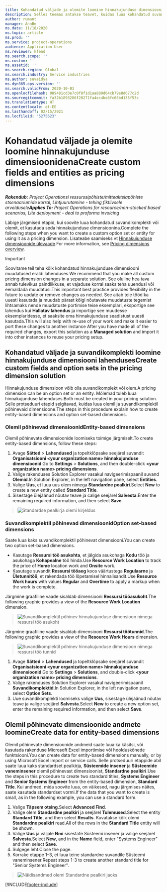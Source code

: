 ```yaml
---
title: Kohandatud väljade ja olemite loomine hinnakujunduse dimensioonidena
description: Selles teemas antakse teavet, kuidas luua kohandatud suvandikomplekte või olemeid.
author: rumant
manager: AnnBe
ms.date: 11/18/2020
ms.topic: article
ms.prod: ''
ms.service: project-operations
audience: Application User
ms.reviewer: kfend
ms.search.scope: ''
ms.custom: ''
ms.assetid: ''
ms.search.region: Global
ms.search.industry: Service industries
ms.author: suvaidya
ms.dyn365.ops.version: ''
ms.search.validFrom: 2020-10-01
ms.openlocfilehash: 089481cd3e7c0f8f1d1aa880d64cb79e8d677c2d
ms.sourcegitcommit: fa32b1893286f20271fa4ec4be8fc68bd135f53c
ms.translationtype: HT
ms.contentlocale: et-EE
ms.lasthandoff: 02/15/2021
ms.locfileid: "5275623"
---
```

# <a name="create-custom-fields-and-entities-as-pricing-dimensions"></a><span data-ttu-id="4bd44-103">Kohandatud väljade ja olemite loomine hinnakujunduse dimensioonidena</span><span class="sxs-lookup"><span data-stu-id="4bd44-103">Create custom fields and entities as pricing dimensions</span></span>

<span data-ttu-id="4bd44-104">_**Rakendub:** Project Operationsi ressurssipõhiste/mitteaktsiapõhiste stsenaariumide korral,  Lihtjuurutamine - tehing fiktiivsele arveldusele_</span><span class="sxs-lookup"><span data-stu-id="4bd44-104">_**Applies To:** Project Operations for resource/non-stocked based scenarios, Lite deployment - deal to proforma invoicing_</span></span>

<span data-ttu-id="4bd44-105">Läbige järgmised etapid, kui soovite luua kohandatud suvandikomplekti või olemit, et kasutada seda hinnakujunduse dimensioonina.</span><span class="sxs-lookup"><span data-stu-id="4bd44-105">Complete the following steps when you want to create a custom option set or entity for using it as a pricing dimension.</span></span> <span data-ttu-id="4bd44-106">Lisateabe saamiseks vt [Hinnakujunduse dimensioonide ülevaade](pricing-dimensions-overview.md).</span><span class="sxs-lookup"><span data-stu-id="4bd44-106">For more information, see [Pricing dimensions overview](pricing-dimensions-overview.md).</span></span>  

> [!IMPORTANT]
> <span data-ttu-id="4bd44-107">Soovitame teil teha kõik kohandatud hinnakujunduse dimensiooni muudatused eraldi lahenduses.</span><span class="sxs-lookup"><span data-stu-id="4bd44-107">We recommend that you make all custom pricing dimension changes in a separate solution.</span></span> <span data-ttu-id="4bd44-108">See oluline hea tava annab tulevikus paindlikkuse, et vajaduse korral saaks teha uuendusi või eemaldada muudatusi.</span><span class="sxs-lookup"><span data-stu-id="4bd44-108">This important best practice provides flexibility in the future to update or remove changes as needed.</span></span> <span data-ttu-id="4bd44-109">See aitab teie tööd ka uuesti kasutada ja muudab pärast kõigi nõutavate muudatuste tegemist lihtsamaks nende muudatuste portimise teise eksemplari, eksportige see lahendus kui **Hallatav lahendus** ja importige see muudesse eksemplaridesse, et saaksite oma hinnakujunduse seadistust uuesti kasutada.</span><span class="sxs-lookup"><span data-stu-id="4bd44-109">This will also help with re-use of your work and make it easier to port these changes to another instance After you have made all of the required changes, export this solution as a **Managed solution** and import it into other instances to reuse your pricing setup.</span></span>

  
## <a name="create-custom-fields-and-option-sets-in-the-pricing-dimension-solution"></a><span data-ttu-id="4bd44-110">Kohandatud väljade ja suvandikomplekti loomine hinnakujunduse dimensiooni lahenduses</span><span class="sxs-lookup"><span data-stu-id="4bd44-110">Create custom fields and option sets in the pricing dimension solution</span></span>

<span data-ttu-id="4bd44-111">Hinnakujunduse dimensioon võib olla suvandikomplekt või olem.</span><span class="sxs-lookup"><span data-stu-id="4bd44-111">A pricing dimension can be an option set or an entity.</span></span> <span data-ttu-id="4bd44-112">Mõlemad tuleb luua hinnakujunduse lahenduses.</span><span class="sxs-lookup"><span data-stu-id="4bd44-112">Both must be created in your pricing solution.</span></span> <span data-ttu-id="4bd44-113">Selle protseduuri etapid selgitavad, kuidas luua olemil ja suvandikomplektil põhinevaid dimensioone.</span><span class="sxs-lookup"><span data-stu-id="4bd44-113">The steps in this procedure explain how to create entity-based dimensions and option set-based dimensions.</span></span>

### <a name="entity-based-dimensions"></a><span data-ttu-id="4bd44-114">Olemil põhinevad dimensioonid</span><span class="sxs-lookup"><span data-stu-id="4bd44-114">Entity-based dimensions</span></span>
<span data-ttu-id="4bd44-115">Olemil põhinevate dimensioonide loomiseks toimige järgmiselt.</span><span class="sxs-lookup"><span data-stu-id="4bd44-115">To create entity-based dimensions, follow these steps:</span></span>

1. <span data-ttu-id="4bd44-116">Avage **Sätted** > **Lahendused** ja topeltklõpsake seejärel suvandit **Organisatsiooni \<your organization name> hinnakujunduse dimensioonid**.</span><span class="sxs-lookup"><span data-stu-id="4bd44-116">Go to **Settings** > **Solutions**, and then double-click **\<your organization name> pricing dimensions**.</span></span>
2. <span data-ttu-id="4bd44-117">Valige rakenduses Solution Explorer vasakul navigeerimispaanil suvand **Olemid**.</span><span class="sxs-lookup"><span data-stu-id="4bd44-117">In Solution Explorer, in the left navigation pane, select **Entities**.</span></span>
3. <span data-ttu-id="4bd44-118">Valige **Uus**, et luua uus olem nimega **Standardne pealkiri**.</span><span class="sxs-lookup"><span data-stu-id="4bd44-118">Select **New** to create a new entity called **Standard Title**.</span></span> 
4. <span data-ttu-id="4bd44-119">Sisestage ülejäänud nõutav teave ja calige seejärel **Salvesta**.</span><span class="sxs-lookup"><span data-stu-id="4bd44-119">Enter the remaining required information, and then select **Save**.</span></span>

> ![Standardse pealkirja olemi kirjeldus](media/Standard-Title-entity-definition.png)

### <a name="option-set-based-dimensions"></a><span data-ttu-id="4bd44-121">Suvandikomplektil põhinevad dimensioonid</span><span class="sxs-lookup"><span data-stu-id="4bd44-121">Option set-based dimensions</span></span> 
<span data-ttu-id="4bd44-122">Saate luua kaks suvandikomplektil põhinevat dimensiooni.</span><span class="sxs-lookup"><span data-stu-id="4bd44-122">You can create two option set-based dimensions.</span></span> 

- <span data-ttu-id="4bd44-123">Kasutage **Ressursi töö asukohta**, et jälgida asukohaga **Kodu** töö ja asukohaga **Kohapealne** töö hinda.</span><span class="sxs-lookup"><span data-stu-id="4bd44-123">Use **Resource Work Location** to track the price of **Home** location work and **Onsite** work.</span></span> 
- <span data-ttu-id="4bd44-124">Kasutage suvandit **Ressursi tööaeg** koos väärtustega **Regulaarne** ja **Ületunnitöö**, et rakendada töö lõpetamisel hinnalisandit.</span><span class="sxs-lookup"><span data-stu-id="4bd44-124">Use **Resource Work hours** with values **Regular** and **Overtime** to apply a markup when the work is complete.</span></span>

<span data-ttu-id="4bd44-125">Järgmine graafiline vaade sisaldab dimensiooni **Ressursi tööasukoht**.</span><span class="sxs-lookup"><span data-stu-id="4bd44-125">The following graphic provides a view of the **Resource Work Location** dimension.</span></span> 

> ![Suvandikomplektil põhinev hinnakujunduse dimensioon nimega ressursi töö asukoht](media/Option-set-PD-called-Resource-Work-Location.png)

<span data-ttu-id="4bd44-127">Järgmine graafiline vaade sisaldab dimensiooni **Ressursi töötunnid**.</span><span class="sxs-lookup"><span data-stu-id="4bd44-127">The following graphic provides a view of the **Resource Work Hours** dimension.</span></span> 

> ![Suvandikomplektil põhinev hinnakujunduse dimensioon nimega ressursi töö tunnid](media/Option-set-PD-called-Resource-Work-Hours.png)

1. <span data-ttu-id="4bd44-129">Avage **Sätted** > **Lahendused** ja topeltklõpsake seejärel suvandit **Organisatsiooni \<your organization name> hinnakujunduse dimensioonid**.</span><span class="sxs-lookup"><span data-stu-id="4bd44-129">Go to **Settings** > **Solutions**, and double-click  **\<your organization name> pricing dimensions**.</span></span> 
2. <span data-ttu-id="4bd44-130">Valige rakenduses Solution Explorer vasakul navigeerimispaanil **Suvandikomplektid**.</span><span class="sxs-lookup"><span data-stu-id="4bd44-130">In Solution Explorer, in the left navigation pane, select  **Option Sets**.</span></span> 
3. <span data-ttu-id="4bd44-131">Uue suvandikomplekti loomiseks valige **Uus**, sisestage ülejäänud nõutav teave ja valige seejärel **Salvesta**.</span><span class="sxs-lookup"><span data-stu-id="4bd44-131">Select **New** to create a new option set, enter the remaining required information, and then select **Save**.</span></span>

## <a name="create-data-for-entity-based-dimensions"></a><span data-ttu-id="4bd44-132">Olemil põhinevate dimensioonide andmete loomine</span><span class="sxs-lookup"><span data-stu-id="4bd44-132">Create data for entity-based dimensions</span></span>

<span data-ttu-id="4bd44-133">Olemil põhinevate dimensioonide andmeid saate luua ka käsitsi, või kasutada rakenduse Microsoft Excel importimise või hoolduskõnede funktsiooni.</span><span class="sxs-lookup"><span data-stu-id="4bd44-133">You can create data for entity-based dimensions manually, or by using Microsoft Excel import or service calls.</span></span> <span data-ttu-id="4bd44-134">Selle protseduuri etappide abil saate luua kaks standardset pealkirja, **Süsteemide insener** ja **Süsteemide vaneminsener** olemil põhinevast dimensioonist, **Standardne pealkiri**.</span><span class="sxs-lookup"><span data-stu-id="4bd44-134">Use the steps in this procedure to create two standard titles, **Systems Engineer** and **Senior Systems Engineer** from the entity-based dimension, **Standard Title**.</span></span> <span data-ttu-id="4bd44-135">Kui andmed, mida soovite luua, on väikesed, nagu järgmises näites, saate kasutada standardset vormi.</span><span class="sxs-lookup"><span data-stu-id="4bd44-135">If the data that you want to create is small, as in the following example, you can use a standard form.</span></span>

1. <span data-ttu-id="4bd44-136">Valige **Täpsem otsing**.</span><span class="sxs-lookup"><span data-stu-id="4bd44-136">Select **Advanced Find**.</span></span>
2. <span data-ttu-id="4bd44-137">Valige olem **Standardne pealkiri** ja seejärel **Tulemused**.</span><span class="sxs-lookup"><span data-stu-id="4bd44-137">Select the entity **Standard Title**, and then select **Results**.</span></span> <span data-ttu-id="4bd44-138">Kuvatakse kõik olemi **Standardne pealkiri** read.</span><span class="sxs-lookup"><span data-stu-id="4bd44-138">All of the rows in the **Standard Title** entity will be shown.</span></span>
3. <span data-ttu-id="4bd44-139">Valige **Uus** ja väljale **Nmi** sisestafe Süsteemi insener ja valige seejärel **Salvesta**.</span><span class="sxs-lookup"><span data-stu-id="4bd44-139">Select **New**, and in the **Name** field, enter "Systems Engineer" and then select **Save**.</span></span>
4. <span data-ttu-id="4bd44-140">Sulgege leht.</span><span class="sxs-lookup"><span data-stu-id="4bd44-140">Close the page.</span></span> 
5. <span data-ttu-id="4bd44-141">Korrake etappe 1–3, et luua teine standardne suvandile Süsteemi vaneminsener.</span><span class="sxs-lookup"><span data-stu-id="4bd44-141">Repeat steps 1-3 to create another standard title for "Senior Systems Engineer".</span></span>

> ![Näidisandmed olemi Standardne pealkiri jaoks](media/ST-data.png)


[!INCLUDE[footer-include](../includes/footer-banner.md)]